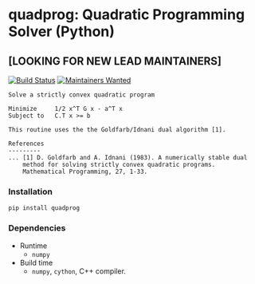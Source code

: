 # quadprog: Quadratic Programming Solver (Python)
## [LOOKING FOR NEW LEAD MAINTAINERS]

[![Build Status](https://travis-ci.org/rmcgibbo/quadprog.svg?branch=master)](https://travis-ci.org/rmcgibbo/quadprog)
[![Maintainers Wanted](https://img.shields.io/badge/maintainers-wanted-red.svg)](https://github.com/pickhardt/maintainers-wanted)

```
Solve a strictly convex quadratic program

Minimize     1/2 x^T G x - a^T x
Subject to   C.T x >= b

This routine uses the the Goldfarb/Idnani dual algorithm [1].

References
---------
... [1] D. Goldfarb and A. Idnani (1983). A numerically stable dual
    method for solving strictly convex quadratic programs.
    Mathematical Programming, 27, 1-33.
```

### Installation
`pip install quadprog`

### Dependencies
- Runtime
   - `numpy`
- Build time
   - `numpy`, `cython`, C++ compiler.
  
